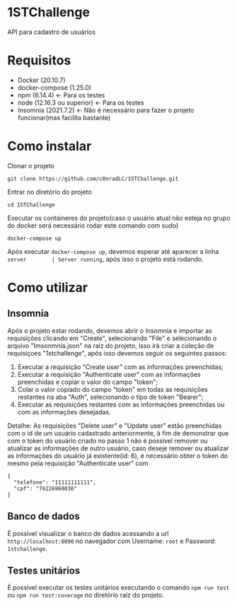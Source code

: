 # 1STChallenge
API para cadastro de usuários 

# Requisitos
* Docker (20.10.7)
* docker-compose (1.25.0)
* npm (6.14.4) <- Para os testes
* node (12.16.3 ou superior) <- Para os testes
* Insomnia (2021.7.2) <- Não é necessário para fazer o projeto funcionar(mas facilita bastante)

# Como instalar
Clonar o projeto
```
git clone https://github.com/c0nradLC/1STChallenge.git
```

Entrar no diretório do projeto
```
cd 1STChallenge
```

Executar os containeres do projeto(caso o usuário atual não esteja no grupo do docker será necessário rodar este comando com sudo)
```
docker-compose up
```
Após executar ```docker-compose up```, devemos esperar até aparecer a linha ```server        | Server running```, após isso o projeto está rodando.

# Como utilizar
## Insomnia
Após o projeto estar rodando, devemos abrir o Insomnia e importar as requisições clicando em "Create", selecionando "File" e selecionando o arquivo "Imsonmnia.json"
na raíz do projeto, isso irá criar a coleção de requisiçoes "1stchallenge", após isso devemos seguir os seguintes passos:

1. Executar a requisição "Create user" com as informações preenchidas;
2. Executar a requisição "Authenticate user" com as informações preenchidas e copiar o valor do campo "token";
3. Colar o valor copiado do campo "token" em todas as requisições restantes na aba "Auth", selecionando o tipo de token "Bearer";
4. Executar as requisições restantes com as informações preenchidas ou com as informações desejadas.

Detalhe: As requisições "Delete user" e "Update user" estão preenchidas com o id de um usuário cadastrado anteriormente, à fim de demonstrar que com o token do usuário criado no passo 1 não é possível remover ou atualizar as informações de outro usuário, caso deseje remover ou atualizar as informações do usuário já existente(id: 6), é necessário obter o token do mesmo pela requisição "Authenticate user" com
```
{
  "telefone": "11111111111",
  "cpf": "76226968036"
}
```

## Banco de dados
É possível visualizar o banco de dados acessando a url ```http://localhost:8090``` no navegador com Username: ```root``` e Password: ```1stchallenge```.

## Testes unitários
É possível executar os testes unitários executando o comando ```npm run test``` ou ```npm run test:coverage``` no diretório raíz do projeto.

